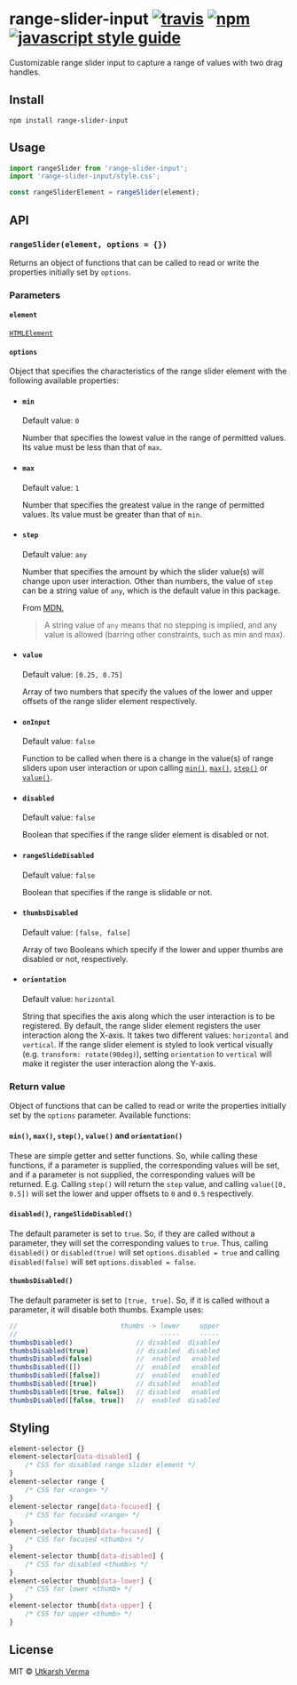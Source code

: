 [travis-image]: https://img.shields.io/travis/n3r4zzurr0/range-slider-input/main.svg
[travis-url]: https://app.travis-ci.com/github/n3r4zzurr0/range-slider-input
[npm-image]: https://img.shields.io/npm/v/range-slider-input.svg
[npm-url]: https://npmjs.org/package/video-frames
[standard-image]: https://img.shields.io/badge/code_style-standard-brightgreen.svg
[standard-url]: https://standardjs.com

# range-slider-input [![travis][travis-image]][travis-url] [![npm][npm-image]][npm-url] [![javascript style guide][standard-image]][standard-url]

Customizable range slider input to capture a range of values with two drag handles.

## Install
```
npm install range-slider-input
```

## Usage
```js
import rangeSlider from 'range-slider-input';
import 'range-slider-input/style.css';

const rangeSliderElement = rangeSlider(element);
```

## API

### `rangeSlider(element, options = {})`

Returns an object of functions that can be called to read or write the properties initially set by `options`.

### Parameters

#### `element`

[`HTMLElement`](https://developer.mozilla.org/en-US/docs/Web/API/HTMLElement)

#### `options`

Object that specifies the characteristics of the range slider element with the following available properties:

*   ####  `min`

    Default value: `0`

    Number that specifies the lowest value in the range of permitted values.
    Its value must be less than that of `max`.

*   ####  `max`

    Default value: `1`

    Number that specifies the greatest value in the range of permitted values.
    Its value must be greater than that of `min`.

*   ####  `step`

    Default value: `any`

    Number that specifies the amount by which the slider value(s) will change upon user interaction.
    Other than numbers, the value of `step` can be a string value of `any`, which is the default value in this package.
    
    From [MDN](https://developer.mozilla.org/en-US/docs/Web/HTML/Element/input/range#step),

    > A string value of `any` means that no stepping is implied, and any value is allowed (barring other constraints, such as min and max).

*   ####  `value`

    Default value: `[0.25, 0.75]`

    Array of two numbers that specify the values of the lower and upper offsets of the range slider element respectively.


*   ####  `onInput`

    Default value: `false`

    Function to be called when there is a change in the value(s) of range sliders upon user interaction or upon calling [`min()`](#min-max-step-value-and-orientation), [`max()`](#min-max-step-value-and-orientation), [`step()`](#min-max-step-value-and-orientation) or [`value()`](#min-max-step-value-and-orientation).
    

*   ####  `disabled`

    Default value: `false`

    Boolean that specifies if the range slider element is disabled or not.


*   ####  `rangeSlideDisabled`

    Default value: `false`

    Boolean that specifies if the range is slidable or not.

*   ####  `thumbsDisabled`

    Default value: `[false, false]`

    Array of two Booleans which specify if the lower and upper thumbs are disabled or not, respectively.

*   ####  `orientation`

    Default value: `horizontal`

    String that specifies the axis along which the user interaction is to be registered.
    By default, the range slider element registers the user interaction along the X-axis.
    It takes two different values: `horizontal` and `vertical`.
    If the range slider element is styled to look vertical visually (e.g. `transform: rotate(90deg)`), setting `orientation` to `vertical` will make it register the user interaction along the Y-axis.

### Return value

Object of functions that can be called to read or write the properties initially set by the `options` parameter. Available functions:

#### `min()`, `max()`, `step()`, `value()` and `orientation()`

These are simple getter and setter functions. So, while calling these functions, if a parameter is supplied, the corresponding values will be set, and if a parameter is not supplied, the corresponding values will be returned.
E.g. Calling `step()` will return the `step` value, and calling `value([0, 0.5])` will set the lower and upper offsets to `0` and `0.5` respectively.

#### `disabled()`, `rangeSlideDisabled()`

The default parameter is set to `true`. So, if they are called without a parameter, they will set the corresponding values to `true`.
Thus, calling `disabled()` or `disabled(true)` will set `options.disabled = true` and calling `disabled(false)` will set `options.disabled = false`.

#### `thumbsDisabled()`

The default parameter is set to `[true, true]`. So, if it is called without a parameter, it will disable both thumbs. Example uses:
```js
//                          thumbs -> lower     upper
//                                    -----     -----
thumbsDisabled()                // disabled  disabled
thumbsDisabled(true)            // disabled  disabled
thumbsDisabled(false)           //  enabled   enabled
thumbsDisabled([])              //  enabled   enabled
thumbsDisabled([false])         //  enabled   enabled
thumbsDisabled([true])          // disabled   enabled
thumbsDisabled([true, false])   // disabled   enabled
thumbsDisabled([false, true])   //  enabled  disabled
```

## Styling

```css
element-selector {}
element-selector[data-disabled] {
    /* CSS for disabled range slider element */
}
element-selector range {
    /* CSS for <range> */
}
element-selector range[data-focused] {
    /* CSS for focused <range> */
}
element-selector thumb[data-focused] {
    /* CSS for focused <thumb>s */
}
element-selector thumb[data-disabled] {
    /* CSS for disabled <thumb>s */
}
element-selector thumb[data-lower] {
    /* CSS for lower <thumb> */
}
element-selector thumb[data-upper] {
    /* CSS for upper <thumb> */
}
```

## License

MIT © [Utkarsh Verma](https://github.com/n3r4zzurr0)